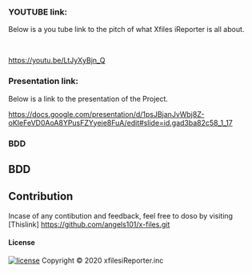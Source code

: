 ###     YOUTUBE link:
Below is a you tube link to the pitch of what Xfiles iReporter is all about. 

<br>   

https://youtu.be/LtJyXyBjn_Q


### Presentation link:
Below is a link to the presentation of the Project.

https://docs.google.com/presentation/d/1psJBjanJvWbj8Z-oKIeFeVD0AoA8YPusFZYyeie8FuA/edit#slide=id.gad3ba82c58_1_17


###  BDD




### 




## BDD

                 

## Contribution
Incase of any contibution and feedback, feel free to doso by visiting [Thislink] https://github.com/angels101/x-files.git
                      </br>
#### License
  [![license](https://img.shields.io/github/license/DAVFoundation/captain-n3m0.svg?style=flat-square)](https://github.com/DAVFoundation/captain-n3m0/blob/master/LICENSE)
  Copyright © 2020 xfilesiReporter.inc